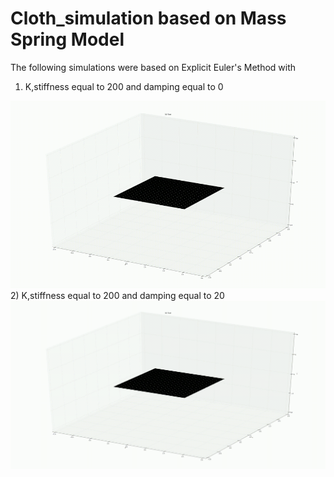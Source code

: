 # Cloth_simulation based on Mass Spring Model

 The following simulations were based on Explicit Euler's Method with 
 1) K,stiffness equal to 200 and damping equal to 0
 <img src=https://github.com/Mypathissional/Cloth_simulation/blob/master/animations/Explicit_Euler_K%3D200.0_D%3D0_stiffness%3D200%2Cinterval_length0.1.gif width="600" height="300">
 2) K,stiffness equal to 200 and damping equal to 20
 <img src=https://github.com/Mypathissional/Cloth_simulation/blob/master/animations/Explicit_Euler_K%3D200.0_D%3D20_stiffness%3D200%2Cinterval_length0.1.gif
